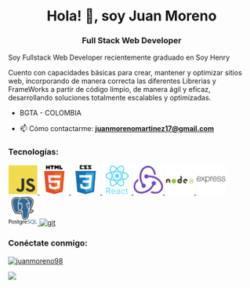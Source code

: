 <h1 align="center">Hola! 👋, soy Juan Moreno</h1>
<h3 align="center">Full Stack Web Developer</h3>
<p>Soy Fullstack Web Developer recientemente graduado en Soy Henry</p>
<p>Cuento con capacidades básicas para crear, mantener y optimizar sitios web, incorporando de manera correcta las diferentes Librerias y FrameWorks a partir de código limpio, de manera ágil y eficaz, desarrollando soluciones
totalmente escalables y optimizadas.</p>

- BGTA - COLOMBIA

- 📫 Cómo contactarme: **juanmorenomartinez17@gmail.com**

<h3 align="left">Tecnologías:</h3>
<p align="left"> 
  <a href="https://developer.mozilla.org/en-US/docs/Web/JavaScript" target="_blank"> <img src="https://raw.githubusercontent.com/devicons/devicon/master/icons/javascript/javascript-original.svg" alt="javascript" width="60" height="60"/> </a> 
  <a href="https://www.w3.org/html/" target="_blank"> <img src="https://raw.githubusercontent.com/devicons/devicon/master/icons/html5/html5-original-wordmark.svg" alt="html5" width="60" height="60"/> </a> 
  <a href="https://www.w3schools.com/css/" target="_blank"> <img src="https://raw.githubusercontent.com/devicons/devicon/master/icons/css3/css3-original-wordmark.svg" alt="css3" width="60" height="60"/> </a>
  <a href="https://reactjs.org/" target="_blank"> <img src="https://raw.githubusercontent.com/devicons/devicon/master/icons/react/react-original-wordmark.svg" alt="react" width="60" height="60"/> </a> 
  <a href="https://redux.js.org" target="_blank"> <img src="https://raw.githubusercontent.com/devicons/devicon/master/icons/redux/redux-original.svg" alt="redux" width="60" height="60"/> </a> 
  <a href="https://nodejs.org" target="_blank"> <img src="https://raw.githubusercontent.com/devicons/devicon/master/icons/nodejs/nodejs-original-wordmark.svg" alt="nodejs" width="60" height="60"/> </a> 
  <a href="https://expressjs.com" target="_blank"> <img src="https://raw.githubusercontent.com/devicons/devicon/master/icons/express/express-original-wordmark.svg" alt="express" width="60" height="60"/> </a>
  <a href="https://www.postgresql.org" target="_blank"> <img src="https://raw.githubusercontent.com/devicons/devicon/master/icons/postgresql/postgresql-original-wordmark.svg" alt="postgresql" width="60" height="60"/> </a> 
  <a href="https://git-scm.com/" target="_blank"> <img src="https://www.vectorlogo.zone/logos/git-scm/git-scm-icon.svg" alt="git" width="60" height="60"/> </a> 
</p>

<h3 align="left">Conéctate conmigo:</h3>
<p align="left">
  <a href="https://www.linkedin.com/in/juan-pablo-moreno-martinez-73206b258/" target="blank"><img align="center" src="https://cdn.jsdelivr.net/npm/simple-icons@3.0.1/icons/linkedin.svg" alt="juanmoreno98" height="40" width="50" /></a>
</p>

<a href="https://github.com/Juanmoreno98">
  <img height="140em" src="https://github-readme-stats-eight-theta.vercel.app/api/top-langs/?username=juanmoreno98&theme=radical&layout=compact" />
</a>
